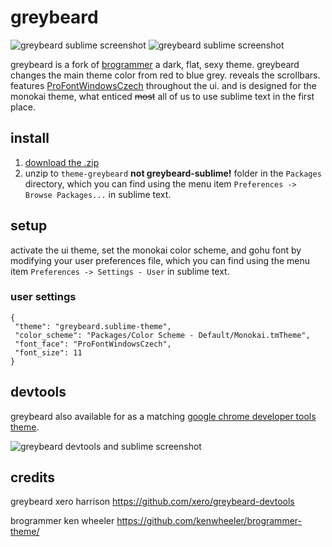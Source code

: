 # greybeard

![greybeard sublime screenshot](https://raw.githubusercontent.com/xero/greybeard-sublime/master/preview1.png)
![greybeard sublime screenshot](https://raw.githubusercontent.com/xero/greybeard-sublime/master/preview2.png)

greybeard is a fork of [brogrammer](https://github.com/kenwheeler/brogrammer-theme/) a dark, flat, sexy theme. greybeard changes the main theme color from red to blue grey. reveals the scrollbars. features [ProFontWindowsCzech](http://font.gohu.org) throughout the ui. and is designed for the monokai theme, what enticed ~~most~~ all of us to use sublime text in the first place.

## install

1. [download the .zip](https://github.com/xero/greybeard-sublime/archive/master.zip)
2. unzip to `theme-greybeard` **not greybeard-sublime!** folder in the `Packages` directory, which you can find using the menu item `Preferences -> Browse Packages...` in sublime text.

## setup

activate the ui theme, set the monokai color scheme, and gohu font by modifying your user preferences file, which you can find using the menu item `Preferences -> Settings - User` in sublime text.

### user settings
```
{
 "theme": "greybeard.sublime-theme", 
 "color_scheme": "Packages/Color Scheme - Default/Monokai.tmTheme",
 "font_face": "ProFontWindowsCzech",
 "font_size": 11
}
```

## devtools

greybeard also available for as a matching [google chrome developer tools theme](https://github.com/xero/greybeard-devtools).

![greybeard devtools and sublime screenshot](https://raw.githubusercontent.com/xero/greybeard-devtools/master/preview3.png)

## credits

greybeard
xero harrison
https://github.com/xero/greybeard-devtools

brogrammer
ken wheeler
https://github.com/kenwheeler/brogrammer-theme/